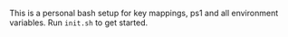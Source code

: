 This is a personal bash setup for key mappings, ps1 and all environment variables. Run `init.sh` to get started.
